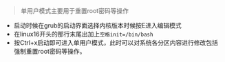 > 单用户模式主要用于重置root密码等操作
>

* 启动时候在grub的启动界面选择内核版本时候按E进入编辑模式
* 在linux16开头的那行末尾出加上`空格init=/bin/bash`
* 按Ctrl+x启动即可进入单用户模式，此时可以对系统各分区内容进行修改包括强制重置root密码等操作。
